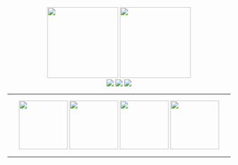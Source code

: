 <div align="center">
  <br>
  <img src="https://github-readme-stats.vercel.app/api/top-langs/?username=HB-codin&theme=highcontrast&layout=compact&langs_count=10" height=160 style="margin-top:10px;" />
  <img src="https://github-readme-stats.vercel.app/api?username=HB-codin&show_icons=true&theme=highcontrast&count_private=true" height=160 />
  <br>
  <img src="https://img.shields.io/badge/Py-Python-28557c?style=for-the-badge&logo=Python&labelColor=ffd949" />
  <img src="https://img.shields.io/badge/TS-TypeScript-3178c6?style=for-the-badge&logo=TypeScript&labelColor=ffffff" />
  <img src="https://img.shields.io/badge/RS-RUST-ea4b00?style=for-the-badge&logo=Rust&labelColor=000000" />
<hr>
  <img src="https://github-readme-stats.vercel.app/api/pin/?username=HB-codin&repo=Stack-game&theme=highcontrast" height="110" />
  <img src="https://github-readme-stats.vercel.app/api/pin/?username=HB-codin&repo=Rubik&theme=highcontrast" height="110" />
  <img src="https://github-readme-stats.vercel.app/api/pin/?username=HB-codin&repo=HB-portfolio=highcontrast" height="110" />
  <img src="https://github-readme-stats.vercel.app/api/pin/?username=HB-codin&repo=Monopoly-banking-&theme=highcontrast" height="110" />
  
  <!-- <img src="https://github-readme-stats.vercel.app/api/pin/?username=HB-codin&repo=&theme=synthwave" height="127" />
  <img src="https://github-readme-stats.vercel.app/api/pin/?username=HB-codin&repo=&theme=synthwave" height="130" width="370" /> -->
  
<hr>
<br>
</div>

